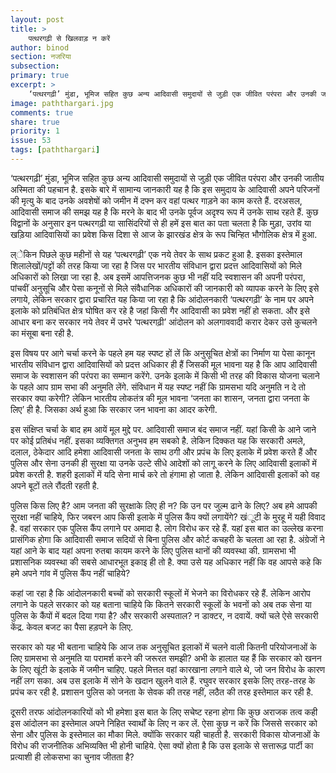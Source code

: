 ```yaml
---
layout: post
title: >
    पत्थरगढ़ी से खिलवाड़ न करें
author: binod
section: नजरिया
subsection:
primary: true
excerpt: >
    ‘पत्थरगढ़ी’ मुंडा, भूमिज सहित कुछ अन्य आदिवासी समुदायों से जुड़ी एक जीवित परंपरा और उनकी जातीय अस्मिता की पहचान है. इसके बारे में सामान्य जानकारी यह है कि इस समुदाय के आदिवासी अपने परिजनों की मृत्यु के बाद उनके अवशेषों को जमीन में दफ्न कर वहां पत्थर गाड़ने का काम करते हैं. दरअसल, आदिवासी समाज की समझ यह है कि मरने के बाद भी उनके पूर्वज अदृश्य रूप में उनके साथ रहते हैं.
image: paththargari.jpg
comments: true
share: true
priority: 1
issue: 53
tags: [paththargari]
---
```


‘पत्थरगढ़ी’ मुंडा, भूमिज सहित कुछ अन्य आदिवासी समुदायों से जुड़ी एक जीवित परंपरा और उनकी जातीय अस्मिता की पहचान है. इसके बारे में सामान्य जानकारी यह है कि इस समुदाय के आदिवासी अपने परिजनों की मृत्यु के बाद उनके अवशेषों को जमीन में दफ्न कर वहां पत्थर गाड़ने का काम करते हैं. दरअसल, आदिवासी समाज की समझ यह है कि मरने के बाद भी उनके पूर्वज अदृश्य रूप में उनके साथ रहते हैं. कुछ विद्वानों के अनुसार इन पत्थरगढ़ी या सासिंदरियों से ही हमें इस बात का पता चलता है कि मुड़ा, उरांव या खड़िया आदिवासियों का प्रवेश किस दिशा से आज के झारखंड क्षेत्र के रूप चिन्हित भौगोलिक क्षेत्र में हुआ.

ल्ेकिन पिछले कुछ महीनों से यह ‘पत्थरगढ़ी’ एक नये तेवर के साथ प्रकट हुआ है. इसका इस्तेमाल शिलालेखों/पट्टों की तरह किया जा रहा है जिस पर भारतीय संविधान द्वारा प्रदत्त आदिवासियों को मिले अधिकारों को लिखा जा रहा है. अब इसमें आपत्तिजनक कुछ भी नहीं यदि स्वशासन की अपनी परंपरा, पांचवीं अनुसूचि और पेसा कनूनों से मिले संवैधानिक अधिकारों की जानकारी को व्यापक करने के लिए इसे लगाये, लेकिन सरकार द्वारा प्रचारित यह किया जा रहा है कि आंदोलनकारी ‘पत्थरगढ़ी’ के नाम पर अपने इलाके को प्रतिबंधित क्षेत्र घोषित कर रहे है जहां किसी गैर आदिवासी का प्रवेश नहीं हो सकता. और इसे आधार बना कर सरकार नये तेवर में उभरे ‘पत्थरगढ़ी’ आंदोलन को अलगाववादी करार देकर उसे कुचलने का मंसूबा बना रही है.

इस विषय पर आगे चर्चा करने के पहले हम यह स्पष्ट हों लें कि अनुसूचित क्षेत्रों का निर्माण या पेसा कानून भारतीय संविधान द्वारा आदिवासियों को प्रदत्त अधिकार ही हैं जिसकी मूल भावना यह है कि आप आदिवासी समाज के स्वशासन की परंपरा का सम्मान करेंगे. उनके इलाके में किसी भी तरह की विकास योजना चलाने के पहले आप ग्राम सभा की अनुमति लेंगे. संविधान में यह स्पष्ट नहीं कि ग्रामसभा यदि अनुमति न दे तो सरकार क्या करेगी? लेकिन भारतीय लोकतंत्र की मूल भावना ‘जनता का शासन, जनता द्वारा जनता के लिए’ ही है. जिसका अर्थ हुआ कि सरकार जन भावना का आदर करेगी.

इस संक्षिप्त चर्चा के बाद हम आयें मूल मुद्दे पर. आदिवासी समाज बंद समाज नहीं. यहां किसी के आने जाने पर कोई प्रतिबंध नहीं. इसका व्यक्तिगत अनुभव हम सबको है. लेकिन दिक्कत यह कि सरकारी अमले, दलाल, ठेकेदार आदि हमेशा आदिवासी जनता के साथ ठगी और प्रपंच के लिए इलाके में प्रवेश करते हैं और पुलिस और सेना उनकी ही सुरक्षा या उनके उल्टे सीधे आदेशों को लागू करने के लिए आदिवासी इलाकों में प्रवेश करती है. शहरी इलाकों में यदि सेना मार्च करे तो हंगामा हो जाता है. लेकिन आदिवासी इलाकों को वह अपने बूटों तले रौंदती रहती है.

पुलिस किस लिए है? आम जनता की सुरक्षाके लिए ही न? कि उन पर जुल्म ढाने के लिए? अब हमे आपकी सुरक्षा नहीं चाहिये, फिर जबरन आप किसी इलाके में पुलिस कैंप क्यों लगायेंगे? खंूटी के मुरहू में यही विवाद है. वहां सरकार एक पुलिस कैंप लगाने पर अमादा है. लोग विरोध कर रहे हैं. यहां इस बात का उल्लेख करना प्रासंगिक होगा कि आदिवासी समाज सदियों से बिना पुलिस और कोर्ट कचहरी के चलता आ रहा है. अंग्रेजों ने यहां आने के बाद यहां अपना रुतबा कायम करने के लिए पुलिस थानों की व्यवस्था की. ग्रामसभा भी प्रशासनिक व्यवस्था की सबसे आधारभूत इकाइ ही तो है. क्या उसे यह अधिकार नहीं कि वह आपसे कहे कि हमे अपने गांव में पुलिस कैंप नहीं चाहिये?

कहां जा रहा है कि आंदोलनकारी बच्चों को सरकारी स्कूलों में भेजने का विरोधकर रहे हैं. लेकिन आरोप लगाने के पहले सरकार को यह बताना चाहिये कि कितने सरकारी स्कूलों के भवनों को अब तक सेना या पुलिस के कैंपों में बदल दिया गया है? और सरकारी अस्पताल? न डाक्टर, न दवायें. क्यों चले ऐसे सरकारी केंद्र. केवल बजट का पैसा हड़पने के लिए.

सरकार को यह भी बताना चाहिये कि आज तक अनुसूचित इलाकों में चलने वाली कितनी परियोजनाओं के लिए ग्रामसभा से अनुमति या परामर्श करने की जरूरत समझी? अभी के हालात यह हैं कि सरकार को खनन के लिए खूंटी के इलाके में जमीन चाहिए. पहले मित्तल वहां कारखाना लगाने वाले थे, जो जन विरोध के कारण नहीं लग सका. अब उस इलाके में सोने के खदान खुलने वाले हैं. रघुवर सरकार इसके लिए तरह-तरह के प्रपंच कर रही है. प्रशासन पुलिस को जनता के सेवक की तरह नहीं, लठैत की तरह इस्तेमाल कर रही है.

दूसरी तरफ आंदोलनकारियों को भी हमेशा इस बात के लिए सचेष्ट रहना होगा कि कुछ अराजक तत्व कही इस आंदोलन का इस्तेमाल अपने निहित स्वार्थों के लिए न कर लें. ऐसा कुछ न करें कि जिससे सरकार को सेना और पुलिस के इस्तेमाल का मौका मिले. क्योंकि सरकार यही चाहती है. सरकारी विकास योजनाओं के विरोध की राजनीतिक अभिव्यक्ति भी होनी चाहिये. ऐसा क्यों होता है कि उस इलाके से सत्तारूढ़ पार्टी का प्रत्याशी ही लोकसभा का चुनाव जीतता है?
